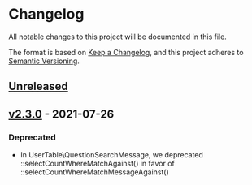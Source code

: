 # Changelog

All notable changes to this project will be documented in this file.

The format is based on [Keep a Changelog](https://keepachangelog.com/en/1.0.0/),
and this project adheres to [Semantic Versioning](https://semver.org/spec/v2.0.0.html).

## [Unreleased]

## [v2.3.0] - 2021-07-26

### Deprecated 

- In UserTable\QuestionSearchMessage, we deprecated ::selectCountWhereMatchAgainst() in favor of ::selectCountWhereMatchMessageAgainst()

[unreleased]: https://github.com/monthly-basis/question/compare/v2.3.0...HEAD
[v2.3.0]: https://github.com/monthly-basis/question/compare/v2.2.1...v2.3.0
